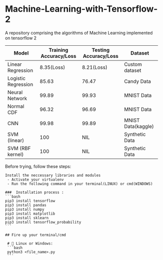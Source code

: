 # Machine-Learning-with-Tensorflow-2
A repository comprising the algorithms of Machine Learning 
implemented on tensorflow 2

| Model               	| Training Accuracy/Loss 	| Testing Accuracy/Loss 	| Dataset        	|
|---------------------	|------------------------	|-----------------------	|----------------	|
| Linear Regression   	| 8.35(Loss)             	| 8.21(Loss)            	| Custom dataset 	|
| Logistic Regression 	| 85.63                  	| 76.47                 	| Candy Data     	|
| Neural Network      	| 99.89                  	| 99.93                 	| MNIST Data     	|
| Normal CDF          	| 96.32                  	| 96.69                 	| MNIST Data     	|
| CNN                 	| 99.98                  	| 99.89                 	| MNIST Data(kaggle)|
| SVM (linear)          | 100                     | NIL                     | Synthetic Data  |
| SVM (RBF kernel)      | 100                     | NIL                     | Synthetic Data  |

Before trying, follow these steps:

	Install the neccessary libraries and modules
	 - Activate your virtualenv
	 - Run the following command in your terminal(LINUX) or cmd(WINDOWS)
 
	###  Installation process :     
	```bash
	pip3 install tensorflow
	pip3 install pandas
	pip3 install numpy
	pip3 install matplotlib
	pip3 install sklearn
	pip3 install tensorflow_probability
	```
	
	## Fire up your terminal/cmd
	 
	 # 🤖 Linux or Windows:
	 ```bash
	 python3 <file_name>.py
	 ```

	
